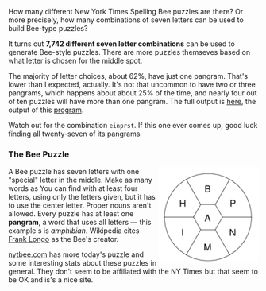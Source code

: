<!-- 
.. title: The NY Times Bee Puzzle
.. slug: timesbee
.. link: 
.. description: 
.. tags: Family,Games
.. date: 2020/05/23 15:00
-->

How many different New York Times Spelling Bee puzzles are there? Or more
precisely, how many combinations of seven letters can be used to build Bee-type
puzzles?

It turns out **7,742 different seven letter combinations** can be used to
generate Bee-style puzzles. There are more puzzles themseves based on what
letter is chosen for the middle spot.

The majority of letter choices, about 62%, have just one pangram. That's lower
than I expected, actually. It's not that uncommon to have two or three pangrams,
which happens about about 25% of the time, and nearly four out of ten puzzles
will have more than one pangram. The full output is [here][], the output of this
[program][].

Watch out for the combination ```einprst```. If this one ever comes up, good
luck finding all twenty-seven of its pangrams.

[program]: https://github.com/sefk/timesbee
[here]: https://raw.githubusercontent.com/sefk/timesbee/master/timesbee.out

### The Bee Puzzle

<img style="float:right" class="postimage" src="/f/timesbee.png" alt="Example Times Bee Puzzle" width=40%>

A Bee puzzle has seven letters with one "special" letter in the middle. Make as
many words as You can find with at least four letters, using only the letters
given, but it has to use the center letter. Proper nouns aren't allowed. Every
puzzle has at least one **pangram**, a word that uses all letters &mdash; this
example's is *amphibian*. Wikipedia cites [Frank Longo][] as the Bee's creator.

[nytbee.com][] has more today's puzzle and some interesting stats about these
puzzles in general. They don't seem to be affiliated with the NY Times but that
seem to be OK and is's a nice site.

[Frank Longo]: https://en.wikipedia.org/wiki/Frank_Longo
[nytbee.com]: https://nytbee.com/
